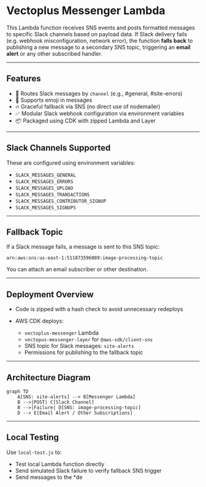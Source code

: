 # Vectoplus Messenger Lambda

This Lambda function receives SNS events and posts formatted messages to specific Slack channels based on payload data. If Slack delivery fails (e.g. webhook misconfiguration, network error), the function **falls back** to publishing a new message to a secondary SNS topic, triggering an **email alert** or any other subscribed handler.

---

## Features

* 🧵 Routes Slack messages by `channel` (e.g., #general, #site-errors)
* 🔁 Supports emoji in messages
* 🔥 Graceful fallback via SNS (no direct use of nodemailer)
* ✅ Modular Slack webhook configuration via environment variables
* 📦 Packaged using CDK with zipped Lambda and Layer

---

## Slack Channels Supported

These are configured using environment variables:

* `SLACK_MESSAGES_GENERAL`
* `SLACK_MESSAGES_ERRORS`
* `SLACK_MESSAGES_UPLOAD`
* `SLACK_MESSAGES_TRANSACTIONS`
* `SLACK_MESSAGES_CONTRIBUTOR_SIGNUP`
* `SLACK_MESSAGES_SIGNUPS`

---

## Fallback Topic

If a Slack message fails, a message is sent to this SNS topic:

```
arn:aws:sns:us-east-1:511873596089:image-processing-topic
```

You can attach an email subscriber or other destination.

---

## Deployment Overview

* Code is zipped with a hash check to avoid unnecessary redeploys
* AWS CDK deploys:

  * `vectoplus-messenger` Lambda
  * `vectopus-messenger-layer` for `@aws-sdk/client-sns`
  * SNS topic for Slack messages: `site-alerts`
  * Permissions for publishing to the fallback topic

---

## Architecture Diagram

```mermaid
graph TD
    A[SNS: site-alerts] --> B[Messenger Lambda]
    B -->|POST| C[Slack Channel]
    B -->|Failure| D[SNS: image-processing-topic]
    D --> E[Email Alert / Other Subscriptions]
```

---

## Local Testing

Use `local-test.js` to:

* Test local Lambda function directly
* Send simulated Slack failure to verify fallback SNS trigger
* Send messages to the \*de
